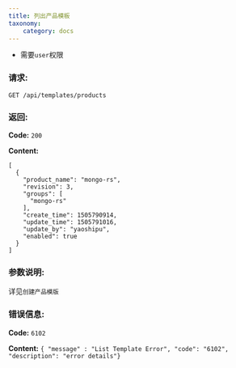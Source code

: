 ```yaml
---
title: 列出产品模板
taxonomy:
    category: docs
---
```


- 需要`user`权限

### 请求:

    GET /api/templates/products

### 返回:

**Code:** `200`

**Content:**

```
[
  {
    "product_name": "mongo-rs",
    "revision": 3,
    "groups": [
      "mongo-rs"
    ],
    "create_time": 1505790914,
    "update_time": 1505791016,
    "update_by": "yaoshipu",
    "enabled": true
  }
]
```	
### 参数说明:

详见`创建产品模版`

### 错误信息:

**Code:** `6102`

**Content:** `{ "message" : "List Template Error", "code": "6102", "description": "error details"}`

